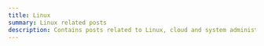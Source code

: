 ```yaml
---
title: Linux
summary: Linux related posts
description: Contains posts related to Linux, cloud and system administration.
---
```

